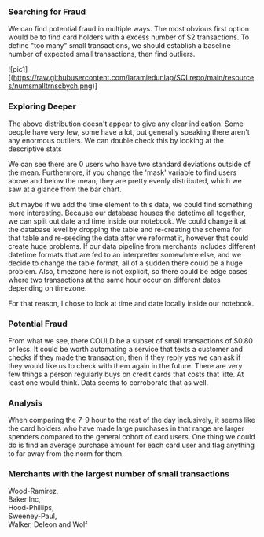 ### Searching for Fraud
We can find potential fraud in multiple ways. The most obvious first option would be to find card
holders with a excess number of $2 transactions. To define "too many" small transactions, we should establish a baseline number of expected small transactions, then find outliers.

![pic1][(https://raw.githubusercontent.com/laramiedunlap/SQLrepo/main/resources/numsmalltrnscbych.png)]


### Exploring Deeper
The above distribution doesn't appear to give any clear indication. Some people have very few, some have a lot, but generally speaking there aren't any enormous outliers. We can double check this by looking at the descriptive stats



We can see there are 0 users who have two standard deviations outside of the mean. Furthermore,
if you change the 'mask' variable to find users above and below the mean, they are pretty evenly distributed, which we saw at a glance from the bar chart. 

But maybe if we add the time element to this data, we could find something more interesting.
Because our database houses the datetime all together, we can split out date and time inside our notebook. We could change it at the database level by dropping the table and re-creating the schema for that table and re-seeding the data after we reformat it, however that could create huge problems. If our data pipeline from merchants includes different datetime formats that are fed to an interpretter somewhere else, and we decide to change the table format, all of a sudden there could be a huge problem. Also, timezone here is not explicit, so there could be edge cases where two transactions at the same hour occur on different dates depending on timezone. 

For that reason, I chose to look at time and date locally inside our notebook. 


### Potential Fraud
From what we see, there COULD be a subset of small transactions of $0.80 or less. It could be worth automating a service that texts a customer and checks if they made the transaction, then if they reply yes we can ask if they would like us to check with them again in the future. There are very few things a person regularly buys on credit cards that costs that litte. At least one would think. Data seems to corroborate that as well.



### Analysis
When comparing the 7-9 hour to the rest of the day inclusively, it seems like the card holders who have made large purchases in that range are larger spenders compared to the general cohort of card users. One thing we could do is find an average purchase amount for each card user and flag anything to far away from the norm for them. 

### Merchants with the largest number of small transactions
Wood-Ramirez, 	
Baker Inc, 	
Hood-Phillips, 	
Sweeney-Paul, 	
Walker, Deleon and Wolf	
